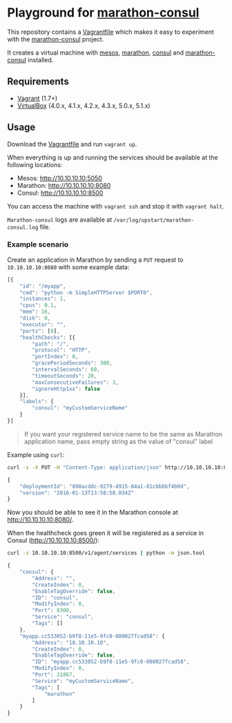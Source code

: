 # Playground for [marathon-consul](https://github.com/allegro/marathon-consul)

This repository contains a [Vagrantfile](https://www.vagrantup.com/) which makes it easy to experiment with
the [marathon-consul](https://github.com/allegro/marathon-consul) project.

It creates a virtual machine with [mesos](http://mesos.apache.org/), [marathon](https://mesosphere.github.io/marathon/),
[consul](https://www.consul.io/) and [marathon-consul](https://github.com/allegro/marathon-consul) installed.

## Requirements

* [Vagrant](https://www.vagrantup.com/) (1.7+)
* [VirtualBox](https://www.virtualbox.org/) (4.0.x, 4.1.x, 4.2.x, 4.3.x, 5.0.x, 5.1.x)

## Usage

Download the [Vagrantfile](https://raw.githubusercontent.com/dankraw/marathon-consul-playground/master/Vagrantfile) and run `vagrant up`.

When everything is up and running the services should be available at the following locations:

* Mesos: http://10.10.10.10:5050
* Marathon: http://10.10.10.10:8080
* Consul: http://10.10.10.10:8500

You can access the machine with `vagrant ssh` and stop it with `vagrant halt`.

`Marathon-consul` logs are available at `/var/log/upstart/marathon-consul.log` file.

### Example scenario

Create an application in Marathon by sending a `PUT` request to `10.10.10.10:8080` with some example data:

```js
[{
	"id": "/myapp",
	"cmd": "python -m SimpleHTTPServer $PORT0",
	"instances": 1,
	"cpus": 0.1,
	"mem": 16,
	"disk": 0,
	"executor": "",
	"ports": [0],
	"healthChecks": [{
		"path": "/",
		"protocol": "HTTP",
		"portIndex": 0,
		"gracePeriodSeconds": 300,
		"intervalSeconds": 60,
		"timeoutSeconds": 20,
		"maxConsecutiveFailures": 3,
		"ignoreHttp1xx": false
	}],
	"labels": {
		"consul": "myCustomServiceName"
	}
}]
```

> If you want your registered service name to be the same as Marathon application name, pass empty string as the value of "consul" label

Example using `curl`:
```bash
curl -s -X PUT -H "Content-Type: application/json" http://10.10.10.10:8080/v2/apps -d '[{"id":"/myapp","cmd":"python -m SimpleHTTPServer $PORT0","instances":1,"cpus":0.1,"mem":16,"disk":0,"executor":"","ports":[0],"healthChecks":[{"path":"/","protocol":"HTTP","portIndex":0,"gracePeriodSeconds":300,"intervalSeconds":60,"timeoutSeconds":20,"maxConsecutiveFailures":3,"ignoreHttp1xx":false}],"labels":{"consul":"myCustomServiceName"}}]' | python -m json.tool
```
```js
{
    "deploymentId": "898acddc-9279-4915-84a1-81cbb6bf4b0d",
    "version": "2016-01-13T13:58:58.034Z"
}
```

Now you should be able to see it in the Marathon console at http://10.10.10.10:8080/.

When the healthcheck goes green it will be registered as a service in Consul (http://10.10.10.10:8500/):

```bash
curl -s 10.10.10.10:8500/v1/agent/services | python -m json.tool
```
```js
{
    "consul": {
        "Address": "",
        "CreateIndex": 0,
        "EnableTagOverride": false,
        "ID": "consul",
        "ModifyIndex": 0,
        "Port": 8300,
        "Service": "consul",
        "Tags": []
    },
    "myapp.cc533052-b9f8-11e5-9fc0-080027fcad58": {
        "Address": "10.10.10.10",
        "CreateIndex": 0,
        "EnableTagOverride": false,
        "ID": "myapp.cc533052-b9f8-11e5-9fc0-080027fcad58",
        "ModifyIndex": 0,
        "Port": 31867,
        "Service": "myCustomServiceName",
        "Tags": [
            "marathon"
        ]
    }
}
```
